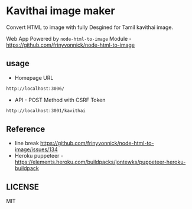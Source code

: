 # Kavithai image maker

Convert HTML to image with fully Desgined for Tamil kavithai image.

Web App Powered by `node-html-to-image` Module  - <https://github.com/frinyvonnick/node-html-to-image>

## usage

- Homepage URL

```html
http://localhost:3006/
```

- API - POST Method with CSRF Token

```html
http://localhost:3001/kavithai
```

## Reference

- line break <https://github.com/frinyvonnick/node-html-to-image/issues/134>
- Heroku puppeteer - <https://elements.heroku.com/buildpacks/jontewks/puppeteer-heroku-buildpack>

## LICENSE

MIT
